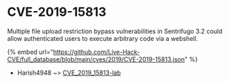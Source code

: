 # CVE-2019-15813

Multiple file upload restriction bypass vulnerabilities in Sentrifugo 3.2 could allow authenticated users to execute arbitrary code via a webshell.

{% embed url="https://github.com/Live-Hack-CVE/full_database/blob/main/cves/2019/CVE-2019-15813.json" %}


* Harish4948 ~> [CVE_2019_15813-lab](https://zeste.alice-snow.ru/2019/database/cve-2019-15813/cve_2019_15813-lab-harish4948)